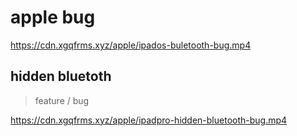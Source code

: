 # apple bug

https://cdn.xgqfrms.xyz/apple/ipados-buletooth-bug.mp4

## hidden bluetoth

> feature / bug

https://cdn.xgqfrms.xyz/apple/ipadpro-hidden-bluetooth-bug.mp4
